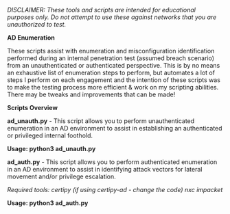 _DISCLAIMER: These tools and scripts are intended for educational purposes only. Do not attempt to use these against networks that you are unauthorized to test._

**AD Enumeration**

These scripts assist with enumeration and misconfiguration identification performed during an internal penetration test (assumed breach scenario) from an unauthenticated or authenticated perspective. 
This is by no means an exhaustive list of enumeration steps to perform, but automates a lot of steps I perform on each engagement and the intention of these scripts was to make the testing process more efficient & work on my scripting abilities. 
There may be tweaks and improvements that can be made!

**Scripts Overview**

**ad_unauth.py** - This script allows you to perform unauthenticated enumeration in an AD environment to assist in establishing an authenticated or privileged internal foothold.

**Usage: python3 ad_unauth.py**

**ad_auth.py** - This script allows you to perform authenticated enumeration in an AD environment to assist in identifying attack vectors for lateral movement and/or privilege escalation.

_Required tools:
certipy (if using certipy-ad - change the code)
nxc
impacket_

**Usage: python3 ad_auth.py**
